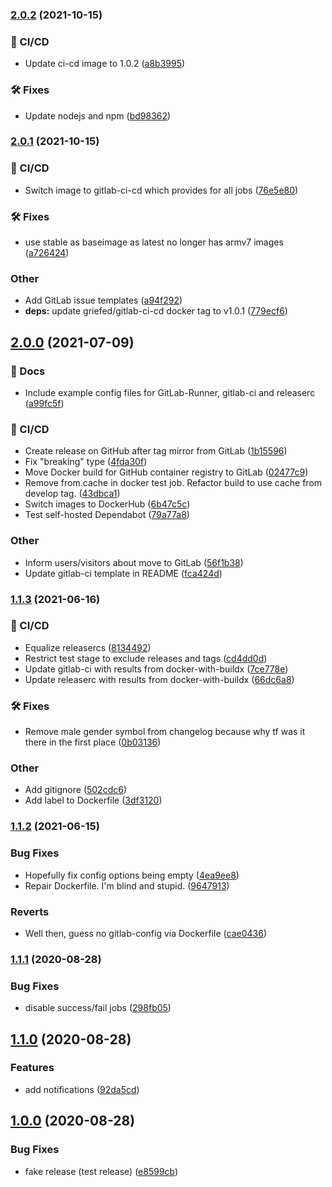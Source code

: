 ### [2.0.2](https://git.griefed.de/prosper/gitlab-semantic-release/compare/2.0.1...2.0.2) (2021-10-15)


### 🦊 CI/CD

* Update ci-cd image to 1.0.2 ([a8b3995](https://git.griefed.de/prosper/gitlab-semantic-release/commit/a8b3995d33e1dd82d91d1b0b75567de6b0c38a33))


### 🛠 Fixes

* Update nodejs and npm ([bd98362](https://git.griefed.de/prosper/gitlab-semantic-release/commit/bd9836221912da4a02834a9a46cf1361b2ae7deb))

### [2.0.1](https://git.griefed.de/prosper/gitlab-semantic-release/compare/2.0.0...2.0.1) (2021-10-15)


### 🦊 CI/CD

* Switch image to gitlab-ci-cd which provides for all jobs ([76e5e80](https://git.griefed.de/prosper/gitlab-semantic-release/commit/76e5e80c01d574e7f336546f69756e598edddfd9))


### 🛠 Fixes

* use stable as baseimage as latest no longer has armv7 images ([a726424](https://git.griefed.de/prosper/gitlab-semantic-release/commit/a72642468660b163e822ce55fa4a41c5ca20ec11))


### Other

* Add GitLab issue templates ([a94f292](https://git.griefed.de/prosper/gitlab-semantic-release/commit/a94f2929cf7a17af5b0da4a53afc5ea1e7f31387))
* **deps:** update griefed/gitlab-ci-cd docker tag to v1.0.1 ([779ecf6](https://git.griefed.de/prosper/gitlab-semantic-release/commit/779ecf66ee606223cb59d6a4ad03fcddfa2b5723))

## [2.0.0](https://git.griefed.de/prosper/gitlab-semantic-release/compare/1.1.3...2.0.0) (2021-07-09)


### 📔 Docs

* Include example config files for GitLab-Runner, gitlab-ci and releaserc ([a99fc5f](https://git.griefed.de/prosper/gitlab-semantic-release/commit/a99fc5ff3d534e5e3da6708d938b078e8b8c299f))


### 🦊 CI/CD

* Create release on GitHub after tag mirror from GitLab ([1b15596](https://git.griefed.de/prosper/gitlab-semantic-release/commit/1b155960d9d0e124f1b509cd834a115c4ac6e7f4))
* Fix "breaking" type ([4fda30f](https://git.griefed.de/prosper/gitlab-semantic-release/commit/4fda30f417545f6705c808c7da2f0af66e02d456))
* Move Docker build for GitHub container registry to GitLab ([02477c9](https://git.griefed.de/prosper/gitlab-semantic-release/commit/02477c97fa9cc3f6877194122778c5f4fec5e385))
* Remove from.cache in docker test job. Refactor build to use cache from develop tag. ([43dbca1](https://git.griefed.de/prosper/gitlab-semantic-release/commit/43dbca18dd09df478fb02ccc7962d7a85ce9ee86))
* Switch images to DockerHub ([6b47c5c](https://git.griefed.de/prosper/gitlab-semantic-release/commit/6b47c5c655cc722c41e4c7b2ffbc9aaadb9f6217))
* Test self-hosted Dependabot ([79a77a8](https://git.griefed.de/prosper/gitlab-semantic-release/commit/79a77a869bd5376915efaaf7b0384f0736eb9f43))


### Other

* Inform users/visitors about move to GitLab ([56f1b38](https://git.griefed.de/prosper/gitlab-semantic-release/commit/56f1b38eee686ddd11d25e778b4cdeb96c6feb1c))
* Update gitlab-ci template in README ([fca424d](https://git.griefed.de/prosper/gitlab-semantic-release/commit/fca424d4700f260d4e55f612c3f1b6841d6f5fa0))

### [1.1.3](https://git.griefed.de/prosper/gitlab-semantic-release/compare/1.1.2...1.1.3) (2021-06-16)


### 🦊 CI/CD

* Equalize releasercs ([8134492](https://git.griefed.de/prosper/gitlab-semantic-release/commit/8134492ed96ed40bfadd6aa96cd53a83c0f5c471))
* Restrict test stage to exclude releases and tags ([cd4dd0d](https://git.griefed.de/prosper/gitlab-semantic-release/commit/cd4dd0d9d3313f88253ee114da716e3387809508))
* Update gitlab-ci with results from docker-with-buildx ([7ce778e](https://git.griefed.de/prosper/gitlab-semantic-release/commit/7ce778ece93ce6d10b4f00ea825d07dc36a0279c))
* Update releaserc with results from docker-with-buildx ([66dc6a8](https://git.griefed.de/prosper/gitlab-semantic-release/commit/66dc6a8a5e789b1b0657f767f9058790d85d3605))


### 🛠 Fixes

* Remove male gender symbol from changelog because why tf was it there in the first place ([0b03136](https://git.griefed.de/prosper/gitlab-semantic-release/commit/0b031361845372608fd3b53c68736384c2059abf))


### Other

* Add gitignore ([502cdc6](https://git.griefed.de/prosper/gitlab-semantic-release/commit/502cdc6778c0618344066bc68b86b8e4e0321454))
* Add label to Dockerfile ([3df3120](https://git.griefed.de/prosper/gitlab-semantic-release/commit/3df31203bfece5a3e56173018024a8d1340c68f2))

### [1.1.2](https://git.griefed.de/prosper/gitlab-semantic-release/compare/1.1.1...1.1.2) (2021-06-15)


### Bug Fixes

* Hopefully fix config options being empty ([4ea9ee8](https://git.griefed.de/prosper/gitlab-semantic-release/commit/4ea9ee8faeca544e7c05de57e3be1fe7f2139962))
* Repair Dockerfile. I'm blind and stupid. ([9647913](https://git.griefed.de/prosper/gitlab-semantic-release/commit/9647913edb74b6ab05d0eca1ab023fe8081f6fc5))


### Reverts

* Well then, guess no gitlab-config via Dockerfile ([cae0436](https://git.griefed.de/prosper/gitlab-semantic-release/commit/cae0436be6727ff2968a283152859460df585836))

### [1.1.1](https://gitlab.com/ujlbu4/gitlab-semantic-release/compare/1.1.0...1.1.1) (2020-08-28)


### Bug Fixes

* disable success/fail jobs ([298fb05](https://gitlab.com/ujlbu4/gitlab-semantic-release/commit/298fb055b6b2729fa8b263e51939e66261098be2))

## [1.1.0](https://gitlab.com/ujlbu4/gitlab-semantic-release/compare/1.0.0...1.1.0) (2020-08-28)


### Features

* add notifications ([92da5cd](https://gitlab.com/ujlbu4/gitlab-semantic-release/commit/92da5cdf3efaf6189bd90d5f30370ca2fb5b44d2))

## [1.0.0](https://gitlab.com/ujlbu4/gitlab-semantic-release/compare/...1.0.0) (2020-08-28)


### Bug Fixes

* fake release (test release) ([e8599cb](https://gitlab.com/ujlbu4/gitlab-semantic-release/commit/e8599cbed61aa5cf289a75fed710ce3d0ddff0f1))
